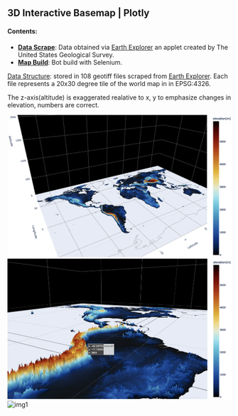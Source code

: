 ## **3D Interactive Basemap** | Plotly

#### Contents:
- [**Data Scrape**](./basemap_scrape.ipynb): Data obtained via [Earth Explorer](https://earthexplorer.usgs.gov/) an applet created by The United States Geological Survey.
- [**Map Build**](./basemap.ipynb): Bot build with Selenium.

<ins>Data Structure</ins>: stored in 108 geotiff files scraped from [Earth Explorer](https://earthexplorer.usgs.gov/). Each file represents a 20x30 degree tile of the world map in in EPSG:4326. 

The z-axis(altitude) is exaggerated realative to x, y to emphasize changes in elevation, numbers are correct.

![img2](./images/2.png)
![img3](./images/3.png)
![img1](./images/1.png)


